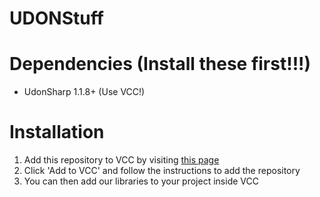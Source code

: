 # UDONStuff
   
# Dependencies (Install these first!!!)
- UdonSharp 1.1.8+ (Use VCC!)

# Installation
1. Add this repository to VCC by visiting [this page](https://vrcstuff.github.io/UDONStuff/)
2. Click 'Add to VCC' and follow the instructions to add the repository
3. You can then add our libraries to your project inside VCC
